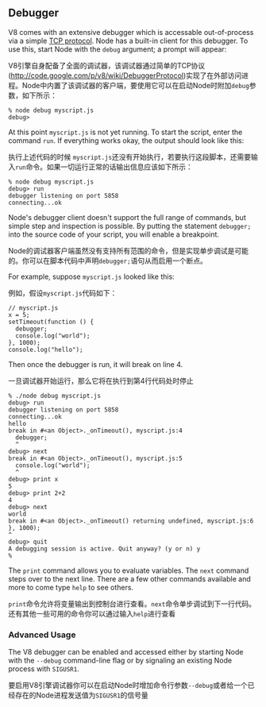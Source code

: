 ﻿ ## Debugger


V8 comes with an extensive debugger which is accessable out-of-process via a
simple [TCP protocol](http://code.google.com/p/v8/wiki/DebuggerProtocol).
Node has a built-in client for this debugger. To use this, start Node with the
`debug` argument; a prompt will appear:

V8引擎自身配备了全面的调试器，该调试器通过简单的TCP协议(http://code.google.com/p/v8/wiki/DebuggerProtocol)实现了在外部访问进程。Node中内置了该调试器的客户端，要使用它可以在启动Node时附加`debug`参数，如下所示：

    % node debug myscript.js
    debug>

At this point `myscript.js` is not yet running. To start the script, enter
the command `run`. If everything works okay, the output should look like
this:

执行上述代码的时候 `myscript.js`还没有开始执行，若要执行这段脚本，还需要输入`run`命令。如果一切运行正常的话输出信息应该如下所示：

    % node debug myscript.js
    debug> run
    debugger listening on port 5858
    connecting...ok

Node's debugger client doesn't support the full range of commands, but
simple step and inspection is possible. By putting the statement `debugger;`
into the source code of your script, you will enable a breakpoint.

Node的调试器客户端虽然没有支持所有范围的命令，但是实现单步调试是可能的。你可以在脚本代码中声明`debugger;`语句从而启用一个断点。

For example, suppose `myscript.js` looked like this:

例如，假设`myscript.js`代码如下：

    // myscript.js
    x = 5;
    setTimeout(function () {
      debugger;
      console.log("world");
    }, 1000);
    console.log("hello");

Then once the debugger is run, it will break on line 4.

一旦调试器开始运行，那么它将在执行到第4行代码处时停止

    % ./node debug myscript.js
    debug> run
    debugger listening on port 5858
    connecting...ok
    hello
    break in #<an Object>._onTimeout(), myscript.js:4
      debugger;
      ^
    debug> next
    break in #<an Object>._onTimeout(), myscript.js:5
      console.log("world");
      ^
    debug> print x
    5
    debug> print 2+2
    4
    debug> next
    world
    break in #<an Object>._onTimeout() returning undefined, myscript.js:6
    }, 1000);
    ^
    debug> quit
    A debugging session is active. Quit anyway? (y or n) y
    %


The `print` command allows you to evaluate variables. The `next` command steps
over to the next line. There are a few other commands available and more to
come type `help` to see others.

`print`命令允许将变量输出到控制台进行查看。`next`命令单步调试到下一行代码。还有其他一些可用的命令你可以通过输入`help`进行查看


### Advanced Usage

The V8 debugger can be enabled and accessed either by starting Node with
the `--debug` command-line flag or by signaling an existing Node process
with `SIGUSR1`.

要启用V8引擎调试器你可以在启动Node时增加命令行参数`--debug`或者给一个已经存在的Node进程发送值为`SIGUSR1`的信号量


